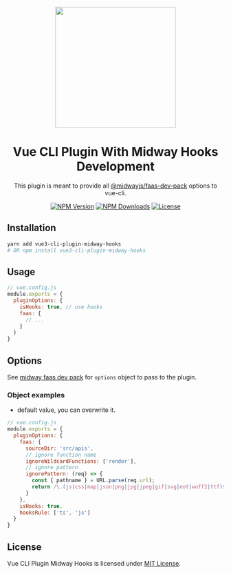  <p align="center">
  <img
    width="280"
    src="https://user-images.githubusercontent.com/10298932/59419196-af91f800-8dca-11e9-9ea8-de5567e9e471.png"
    alt=""
  >
</p>

<h1 align="center">Vue CLI Plugin With Midway Hooks Development</h1>

<p align="center">This plugin is meant to provide all <a href="https://www.npmjs.com/package/@midwayjs/faas-dev-pack">@midwayjs/faas-dev-pack</a> options to vue-cli.</p>

<p align="center">
  <a href="https://www.npmjs.com/package/vue3-cli-plugin-midway-hooks"><img src="https://img.shields.io/npm/v/vue3-cli-plugin-midway-hooks.svg?style=flat-square" alt="NPM Version"></a>
  <a href="https://www.npmjs.com/package/vue3-cli-plugin-midway-hooks"><img src="https://img.shields.io/npm/dw/vue3-cli-plugin-midway-hooks.svg?style=flat-square" alt="NPM Downloads"></a>
  <a href="https://github.com/assurance-maladie-digital/vue3-cli-plugin-midway-hooks/blob/master/LICENSE"><img src="https://img.shields.io/badge/license-MIT-brightgreen.svg?style=flat-square" alt="License"></a>
</p>


## Installation

``` bash
yarn add vue3-cli-plugin-midway-hooks
# OR npm install vue3-cli-plugin-midway-hooks
```

## Usage

```js
// vue.config.js
module.exports = {
  pluginOptions: {
    isHooks: true, // use hooks
    faas: {
      // ...
    }
  }
}
```

## Options

See [midway faas dev pack](https://github.com/midwayjs/midway-faas/tree/master/packages/faas-dev-pack) for `options` object to pass to the plugin.

### Object examples

* default value, you can overwrite it.

```js
// vue.config.js
module.exports = {
  pluginOptions: {
    faas: {
      sourceDir: 'src/apis',
      // ignore function name
      ignoreWildcardFunctions: ['render'],
      // ignore pattern
      ignorePattern: (req) => {
        const { pathname } = URL.parse(req.url);
        return /\.(js|css|map|json|png|jpg|jpeg|gif|svg|eot|woff2|ttf)$/.test(pathname);
      }
    },
    isHooks: true,
    hooksRule: ['ts', 'js']
  }
}
```

## License

Vue CLI Plugin Midway Hooks is licensed under [MIT License](./LICENSE).
